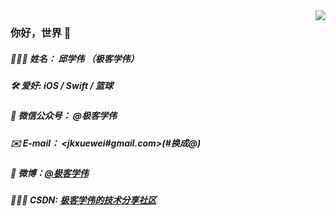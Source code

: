 <img align="right" src="https://github-readme-stats.vercel.app/api?username=qxuewei&show_icons=true&icon_color=CE1D2D&text_color=718096&bg_color=00000000&hide_title=true&hide_border=true" />

### 你好，世界 👋

##### 👨🏻‍💻 姓名： 邱学伟 （极客学伟）
##### 🛠 爱好: iOS / Swift / 篮球
##### 🤗 微信公众号： @极客学伟
##### ✉️ E-mail： <jkxuewei#gmail.com>(#换成@)
##### 📜 微博：[@极客学伟](https://weibo.com/qxuewei) 
##### 👨🏻‍🏫 CSDN: [极客学伟的技术分享社区](https://xuewei.blog.csdn.net/)
